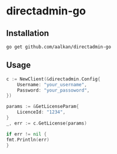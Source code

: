 # directadmin-go

## Installation
```
go get github.com/aalkan/directadmin-go
```

## Usage

```go
c := NewClient(&directadmin.Config{
    Username: "your_username",
    Password: "your_passoword",
})

params := &GetLicenseParam{
    LicenceId: "1234",
}
_, err := c.GetLicense(params)

if err != nil {
fmt.Println(err)
}
```
